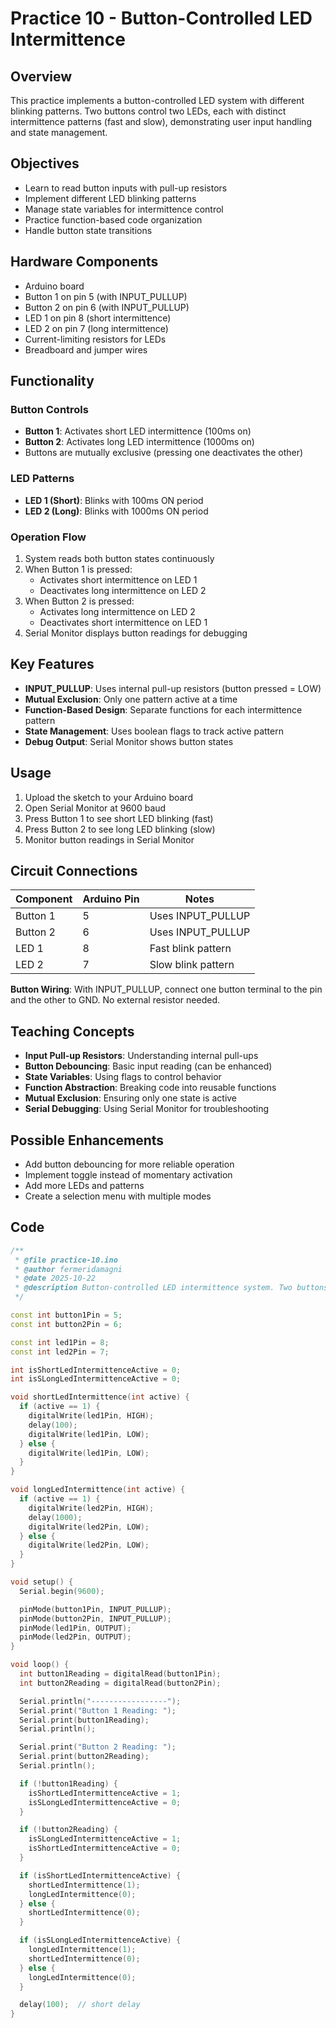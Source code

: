 # Practice 10 - Button-Controlled LED Intermittence

## Overview

This practice implements a button-controlled LED system with different blinking patterns. Two buttons control two LEDs, each with distinct intermittence patterns (fast and slow), demonstrating user input handling and state management.

## Objectives

- Learn to read button inputs with pull-up resistors
- Implement different LED blinking patterns
- Manage state variables for intermittence control
- Practice function-based code organization
- Handle button state transitions

## Hardware Components

- Arduino board
- Button 1 on pin 5 (with INPUT_PULLUP)
- Button 2 on pin 6 (with INPUT_PULLUP)
- LED 1 on pin 8 (short intermittence)
- LED 2 on pin 7 (long intermittence)
- Current-limiting resistors for LEDs
- Breadboard and jumper wires

## Functionality

### Button Controls

- **Button 1**: Activates short LED intermittence (100ms on)
- **Button 2**: Activates long LED intermittence (1000ms on)
- Buttons are mutually exclusive (pressing one deactivates the other)

### LED Patterns

- **LED 1 (Short)**: Blinks with 100ms ON period
- **LED 2 (Long)**: Blinks with 1000ms ON period

### Operation Flow

1. System reads both button states continuously
2. When Button 1 is pressed:
   - Activates short intermittence on LED 1
   - Deactivates long intermittence on LED 2
3. When Button 2 is pressed:
   - Activates long intermittence on LED 2
   - Deactivates short intermittence on LED 1
4. Serial Monitor displays button readings for debugging

## Key Features

- **INPUT_PULLUP**: Uses internal pull-up resistors (button pressed = LOW)
- **Mutual Exclusion**: Only one pattern active at a time
- **Function-Based Design**: Separate functions for each intermittence pattern
- **State Management**: Uses boolean flags to track active pattern
- **Debug Output**: Serial Monitor shows button states

## Usage

1. Upload the sketch to your Arduino board
2. Open Serial Monitor at 9600 baud
3. Press Button 1 to see short LED blinking (fast)
4. Press Button 2 to see long LED blinking (slow)
5. Monitor button readings in Serial Monitor

## Circuit Connections

| Component  | Arduino Pin | Notes                    |
|-----------|-------------|--------------------------|
| Button 1  | 5           | Uses INPUT_PULLUP        |
| Button 2  | 6           | Uses INPUT_PULLUP        |
| LED 1     | 8           | Fast blink pattern       |
| LED 2     | 7           | Slow blink pattern       |

**Button Wiring**: With INPUT_PULLUP, connect one button terminal to the pin and the other to GND. No external resistor needed.

## Teaching Concepts

- **Input Pull-up Resistors**: Understanding internal pull-ups
- **Button Debouncing**: Basic input reading (can be enhanced)
- **State Variables**: Using flags to control behavior
- **Function Abstraction**: Breaking code into reusable functions
- **Mutual Exclusion**: Ensuring only one state is active
- **Serial Debugging**: Using Serial Monitor for troubleshooting

## Possible Enhancements

- Add button debouncing for more reliable operation
- Implement toggle instead of momentary activation
- Add more LEDs and patterns
- Create a selection menu with multiple modes

## Code

```cpp
/**
 * @file practice-10.ino
 * @author fermeridamagni
 * @date 2025-10-22
 * @description Button-controlled LED intermittence system. Two buttons control different LED blinking patterns (short 100ms and long 1000ms intervals).
 */

const int button1Pin = 5;
const int button2Pin = 6;

const int led1Pin = 8;
const int led2Pin = 7;

int isShortLedIntermittenceActive = 0;
int isSLongLedIntermittenceActive = 0;

void shortLedIntermittence(int active) {
  if (active == 1) {
    digitalWrite(led1Pin, HIGH);
    delay(100);
    digitalWrite(led1Pin, LOW);
  } else {
    digitalWrite(led1Pin, LOW);
  }
}

void longLedIntermittence(int active) {
  if (active == 1) {
    digitalWrite(led2Pin, HIGH);
    delay(1000);
    digitalWrite(led2Pin, LOW);
  } else {
    digitalWrite(led2Pin, LOW);
  }
}

void setup() {
  Serial.begin(9600);

  pinMode(button1Pin, INPUT_PULLUP);
  pinMode(button2Pin, INPUT_PULLUP);
  pinMode(led1Pin, OUTPUT);
  pinMode(led2Pin, OUTPUT);
}

void loop() {
  int button1Reading = digitalRead(button1Pin);
  int button2Reading = digitalRead(button2Pin);

  Serial.println("-----------------");
  Serial.print("Button 1 Reading: ");
  Serial.print(button1Reading);
  Serial.println();

  Serial.print("Button 2 Reading: ");
  Serial.print(button2Reading);
  Serial.println();

  if (!button1Reading) {
    isShortLedIntermittenceActive = 1;
    isSLongLedIntermittenceActive = 0;
  }

  if (!button2Reading) {
    isSLongLedIntermittenceActive = 1;
    isShortLedIntermittenceActive = 0;
  }

  if (isShortLedIntermittenceActive) {
    shortLedIntermittence(1);
    longLedIntermittence(0);
  } else {
    shortLedIntermittence(0);
  }

  if (isSLongLedIntermittenceActive) {
    longLedIntermittence(1);
    shortLedIntermittence(0);
  } else {
    longLedIntermittence(0);
  }

  delay(100);  // short delay
}
```
